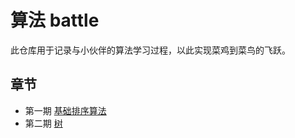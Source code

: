 # 算法 battle

此仓库用于记录与小伙伴的算法学习过程，以此实现菜鸡到菜鸟的飞跃。

## 章节

- 第一期 [基础排序算法](./sort-algorithm)
- 第二期 [树](./tree)